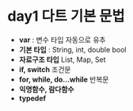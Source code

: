 # day1 다트 기본 문법
- **var** : 변수 타입 자동으로 유추
- **기본 타입** : String, int, double bool
- **자료구조 타입** List, Map, Set
- **if, switch** 조건문
- **for, while, do...while** 반복문
- **익명함수, 람다함수**
- **typedef**
